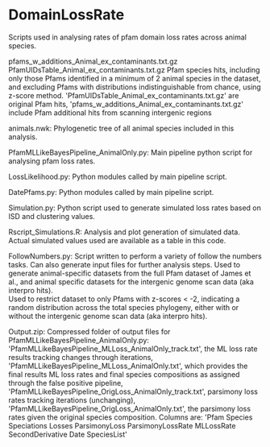# DomainLossRate
Scripts used in analysing rates of pfam domain loss rates across animal species.

pfams_w_additions_Animal_ex_contaminants.txt.gz
PfamUIDsTable_Animal_ex_contaminants.txt.gz
Pfam species hits, including only those Pfams identified in a minimum of 2 animal species in the dataset, and excluding Pfams with distributions indistinguishable from chance, using z-score method. 'PfamUIDsTable_Animal_ex_contaminants.txt.gz' are original Pfam hits, 'pfams_w_additions_Animal_ex_contaminants.txt.gz' include Pfam additional hits from scanning intergenic regions

animals.nwk: Phylogenetic tree of all animal species included in this analysis.

PfamMLLikeBayesPipeline_AnimalOnly.py: Main pipeline python script for analysing pfam loss rates.

LossLikelihood.py: Python modules called by main pipeline script.

DatePfams.py: Python modules called by main pipeline script.

Simulation.py: Python script used to generate simulated loss rates based on ISD and clustering values.

Rscript_Simulations.R: Analysis and plot generation of simulated data. Actual simulated values used are available as a table in this code.

FollowNumbers.py: Script written to perform a variety of follow the numbers tasks. Can also generate input files for further analysis steps.
Used to generate animal-specific datasets from the full Pfam dataset of James et al., and animal specific datasets for the intergenic genome scan data (aka interpro hits).  
Used to restrict dataset to only Pfams with z-scores < -2, indicating a random distribution across the total species phylogeny, either with or without the intergenic genome scan data (aka interpro hits).

Output.zip: Compressed folder of output files for PfamMLLikeBayesPipeline_AnimalOnly.py: 'PfamMLLikeBayesPipeline_MLLoss_AnimalOnly_track.txt', the ML loss rate results tracking changes through iterations, 'PfamMLLikeBayesPipeline_MLLoss_AnimalOnly.txt', which provides the final results ML loss rates and final species compositions as assigned through the false positive pipeline, 'PfamMLLikeBayesPipeline_OrigLoss_AnimalOnly_track.txt', parsimony loss rates tracking iterations (unchanging), 'PfamMLLikeBayesPipeline_OrigLoss_AnimalOnly.txt', the parsimony loss rates given the original species composition. 
Columns are: 'Pfam	Species	Speciations	Losses	ParsimonyLoss	ParsimonyLossRate	MLLossRate	SecondDerivative	Date	SpeciesList'
        



